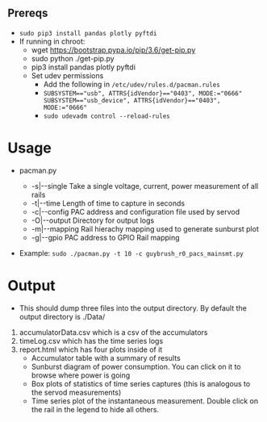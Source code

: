 ## Prereqs

 * `sudo pip3 install pandas plotly pyftdi`
 * If running in chroot:
   * wget https://bootstrap.pypa.io/pip/3.6/get-pip.py
   * sudo python ./get-pip.py
   * pip3 install pandas plotly pyftdi
   * Set udev permissions
     * Add the following in `/etc/udev/rules.d/pacman.rules`
     * `
     SUBSYSTEM=="usb", ATTRS{idVendor}=="0403", MODE:="0666"
     SUBSYSTEM=="usb_device", ATTRS{idVendor}=="0403", MODE:="0666"
     `
     * `sudo udevadm control --reload-rules`

# Usage

* pacman.py <options>
  * -s|--single    Take a single voltage, current, power measurement of all rails
  * -t|--time      Length of time to capture in seconds
  * -c|--config    PAC address and configuration file used by servod
  * -O|--output    Directory for output logs
  * -m|--mapping   Rail hierachy mapping used to generate sunburst plot
  * -g|--gpio      PAC address to GPIO Rail mapping

* Example: `sudo ./pacman.py -t 10 -c guybrush_r0_pacs_mainsmt.py`

# Output

* This should dump three files into the output directory.
    By default the output directory is ./Data/<timestamp>

1) accumulatorData.csv which is a csv of the accumulators
2) timeLog.csv which has the time series logs
3) report.html which has four plots inside of it
    * Accumulator table with a summary of results
    * Sunburst diagram of power consumption. You can click on it to browse where power is going
    * Box plots of statistics of time series captures (this is analogous to the servod measurements)
    * Time series plot of the instantaneous measurement. Double click on the rail in the legend to hide all others.
